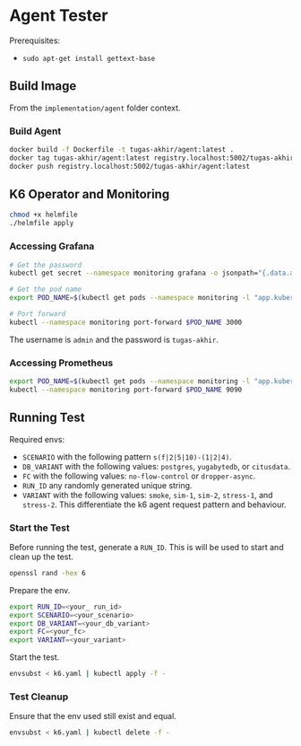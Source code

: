 # Agent Tester

Prerequisites:

- `sudo apt-get install gettext-base`

## Build Image

From the `implementation/agent` folder context.

### Build Agent

```bash
docker build -f Dockerfile -t tugas-akhir/agent:latest .
docker tag tugas-akhir/agent:latest registry.localhost:5002/tugas-akhir/agent:latest
docker push registry.localhost:5002/tugas-akhir/agent:latest
```

## K6 Operator and Monitoring

```bash
chmod +x helmfile
./helmfile apply
```

### Accessing Grafana

```bash
# Get the password
kubectl get secret --namespace monitoring grafana -o jsonpath="{.data.admin-password}" | base64 --decode ; echo

# Get the pod name
export POD_NAME=$(kubectl get pods --namespace monitoring -l "app.kubernetes.io/name=grafana,app.kubernetes.io/instance=grafana" -o jsonpath="{.items[0].metadata.name}")

# Port forward
kubectl --namespace monitoring port-forward $POD_NAME 3000
```

The username is `admin` and the password is `tugas-akhir`.

### Accessing Prometheus

```bash
export POD_NAME=$(kubectl get pods --namespace monitoring -l "app.kubernetes.io/name=prometheus,app.kubernetes.io/instance=prometheus" -o jsonpath="{.items[0].metadata.name}")
kubectl --namespace monitoring port-forward $POD_NAME 9090
```

## Running Test

Required envs:

- `SCENARIO` with the following pattern `s(f|2|5|10)-(1|2|4)`.
- `DB_VARIANT` with the following values: `postgres`, `yugabytedb`, or `citusdata`.
- `FC` with the following values: `no-flow-control` or `dropper-async`.
- `RUN_ID` any randomly generated unique string.
- `VARIANT` with the following values: `smoke`, `sim-1`, `sim-2`, `stress-1`, and `stress-2`. This differentiate the k6 agent request pattern and behaviour.

### Start the Test

Before running the test, generate a `RUN_ID`. This is will be used to start and clean up the test.

```bash
openssl rand -hex 6
```

Prepare the env.

```bash
export RUN_ID=<your_ run_id>
export SCENARIO=<your_scenario>
export DB_VARIANT=<your_db_variant>
export FC=<your_fc>
export VARIANT=<your_variant>
```

Start the test.

```bash
envsubst < k6.yaml | kubectl apply -f -
```

### Test Cleanup

Ensure that the env used still exist and equal.

```bash
envsubst < k6.yaml | kubectl delete -f -
```
